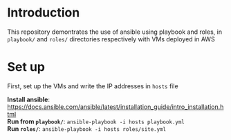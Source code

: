 # Introduction

This repository demontrates the use of ansible using playbook and roles, in `playbook/` and `roles/` directories respectively with VMs deployed in AWS

# Set up

First, set up the VMs and write the IP addresses in `hosts` file

**Install ansible**: https://docs.ansible.com/ansible/latest/installation_guide/intro_installation.html  
**Run from `playbook/`**: `ansible-playbook -i hosts playbook.yml`  
**Run `roles/`**: `ansible-playbook -i hosts roles/site.yml`
